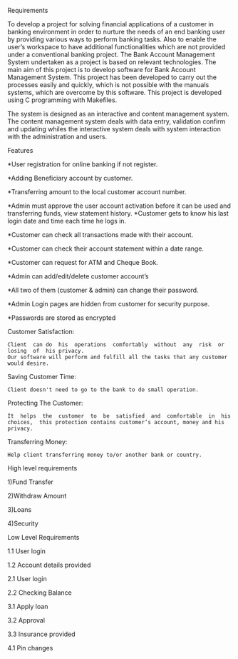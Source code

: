 Requirements

To develop a project for solving financial applications of a customer in banking environment in order to nurture the needs of  an end banking user by providing various ways to perform banking tasks. Also to  enable  the  user’s  workspace  to  have  additional functionalities  which  are  not  provided under a conventional banking project.  The  Bank  Account  Management  System  undertaken  as  a  project  is  based  on  relevant technologies.  The  main  aim  of  this  project  is  to  develop  software  for  Bank  Account Management System. This project has been developed to carry out the processes easily and quickly,  which  is  not  possible  with  the  manuals  systems,  which  are  overcome  by  this software.  This  project  is  developed  using  C programming with Makefiles.

 The  system  is designed as an interactive and content management system. The content management system deals with data entry, validation confirm and updating whiles the interactive system deals with system interaction with the administration and users.
 
 Features  
 
  *User registration for online banking if not register.
  
  *Adding Beneficiary account by customer.
  
  *Transferring amount to the local customer account number. 
  
  *Admin must approve the user account activation before it can be used and transferring funds, view statement history. *Customer gets to know his last login date and time each   time he logs in. 
  
  *Customer can check all transactions made with their account. 
  
  *Customer can check their account statement within a date range. 
  
  *Customer can request for ATM and Cheque Book. 
  
  *Admin can add/edit/delete customer account’s 
  
  *All two of them (customer & admin) can change their password. 
  
  *Admin Login pages are hidden from customer for security purpose. 
  
  *Passwords are stored as encrypted 
 
 Customer Satisfaction: 
 
    Client  can do  his  operations  comfortably  without  any  risk  or  losing  of  his privacy. 
    Our software will perform and fulfill all the tasks that any customer would desire. 
    
 Saving Customer Time:
 
    Client doesn't need to go to the bank to do small operation.
    
 Protecting The Customer:
 
    It  helps  the  customer  to  be  satisfied  and  comfortable  in  his  choices,  this protection contains customer’s account, money and his privacy. 
    
 Transferring Money:
 
    Help client transferring money to/or another bank or country.
    
High level requirements

 1)Fund Transfer
 
 2)Withdraw Amount
 
 3)Loans
 
 4)Security
 
 Low Level Requirements
 
 1.1 User login
 
 1.2 Account details provided
 
 2.1 User login
 
 2.2 Checking Balance
 
 3.1 Apply loan
 
 3.2 Approval
 
 3.3 Insurance provided
 
 4.1 Pin changes
 
 
